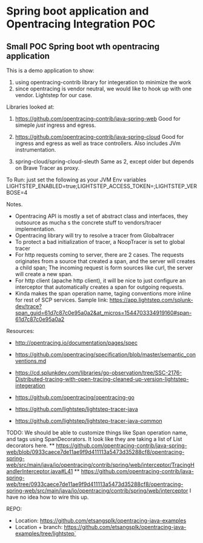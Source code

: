 # Spring boot application and Opentracing Integration POC
## Small POC Spring boot wth opentracing application 

This is a demo application to show:
1) using opentracing-contrib library for integeration to minimize the work
2) since opentracing is vendor neutral, we would like to hook up with one vendor. Lightstep for our case.

Libraries looked at:
1) https://github.com/opentracing-contrib/java-spring-web
Good for simeple *just* ingress and egress. 

2) https://github.com/opentracing-contrib/java-spring-cloud
Good for ingress and egress as well as trace controllers. Also includes JVm instrumentation.

3) spring-cloud/spring-cloud-sleuth
Same as 2, except older but depends on Brave Tracer as proxy.

To Run:
just set the following as your JVM Env variables
LIGHTSTEP_ENABLED=true;LIGHTSTEP_ACCESS_TOKEN=<your valid access token>;LIGHTSTEP_VERBOSE=4


Notes.
* Opentracing API is mostly a set of abstract class and interfaces, they outsource as mucha s the concrete stuff to vendors/tracer implementation.
* Opentracing library will try to resolve a tracer from Globaltracer
* To protect a bad initialization of tracer, a NoopTracer is set to global tracer
* For http requests coming to server, there are 2 cases. The requests originates from a source that created a span,
and the server will creates a child span; The incoming request is form sources like curl, the server will create a new span.
* For http client (apache http client), it will be nice to just configure an interceptor that automatically creates a span for outgoing requests.
* Kinda makes the span operation name, taging conventions more inline for rest of SCP services.
Sample link:
https://app.lightstep.com/splunk-dev/trace?span_guid=61d7c87c0e95a0a2&at_micros=1544703334919160#span-61d7c87c0e95a0a2   

Resources:
* http://opentracing.io/documentation/pages/spec
* https://github.com/opentracing/specification/blob/master/semantic_conventions.md
* https://cd.splunkdev.com/libraries/go-observation/tree/SSC-2176-Distributed-tracing-with-open-tracing-cleaned-up-version-lightstep-integeration
* https://github.com/opentracing/opentracing-go

* https://github.com/lightstep/lightstep-tracer-java
* https://github.com/lightstep/lightstep-tracer-java-common

TODO:
We should be able to customize things like Span operation name, and tags using SpanDecorators.
It look like they are taking a list of List<HandlerInterceptorSpanDecorator> decorators here.
 ** https://github.com/opentracing-contrib/java-spring-web/blob/0933caece7de11ae9f9d411113a5473d35288cf8/opentracing-spring-web/src/main/java/io/opentracing/contrib/spring/web/interceptor/TracingHandlerInterceptor.java#L41
 ** https://github.com/opentracing-contrib/java-spring-web/tree/0933caece7de11ae9f9d411113a5473d35288cf8/opentracing-spring-web/src/main/java/io/opentracing/contrib/spring/web/interceptor
I have no idea how to wire this up.


REPO:
* Location: 
  https://github.com/etsangsplk/opentracing-java-examples
* Location + branch:
  https://github.com/etsangsplk/opentracing-java-examples/tree/lightstep`
